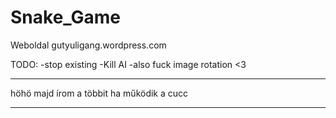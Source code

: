 # Snake_Game


Weboldal
gutyuligang.wordpress.com

TODO:
-stop existing
-Kill AI
-also fuck image rotation <3

------------------------------------------------

höhö majd írom a többit ha működik a cucc

------------------------------------------------
